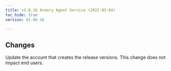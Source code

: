```yaml
---
title: v1.0.16 Armory Agent Service (2022-03-04)
toc_hide: true
version: 01.00.16

---
```


## Changes

Update the account that creates the release versions. This change does not impact end users.
